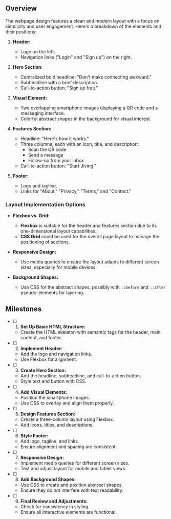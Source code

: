 ## Overview

The webpage design features a clean and modern layout with a focus on simplicity and user engagement. Here's a breakdown of the elements and their positions:

1. **Header:**
   - Logo on the left.
   - Navigation links ("Login" and "Sign up") on the right.

2. **Hero Section:**
   - Centralized bold headline: "Don't make connecting awkward."
   - Subheadline with a brief description.
   - Call-to-action button: "Sign up free."

3. **Visual Element:**
   - Two overlapping smartphone images displaying a QR code and a messaging interface.
   - Colorful abstract shapes in the background for visual interest.

4. **Features Section:**
   - Headline: "Here's how it works."
   - Three columns, each with an icon, title, and description:
     - Scan the QR code
     - Send a message
     - Follow-up from your inbox
   - Call-to-action button: "Start Jiving."

5. **Footer:**
   - Logo and tagline.
   - Links for "About," "Privacy," "Terms," and "Contact."

### Layout Implementation Options

- **Flexbox vs. Grid:**
  - **Flexbox** is suitable for the header and features section due to its one-dimensional layout capabilities.
  - **CSS Grid** could be used for the overall page layout to manage the positioning of sections.
  
- **Responsive Design:**
  - Use media queries to ensure the layout adapts to different screen sizes, especially for mobile devices.

- **Background Shapes:**
  - Use CSS for the abstract shapes, possibly with `::before` and `::after` pseudo-elements for layering.

## Milestones

- [ ] 1. **Set Up Basic HTML Structure:**
  - Create the HTML skeleton with semantic tags for the header, main content, and footer.

- [ ] 2. **Implement Header:**
  - Add the logo and navigation links.
  - Use Flexbox for alignment.

- [ ] 3. **Create Hero Section:**
  - Add the headline, subheadline, and call-to-action button.
  - Style text and button with CSS.

- [ ] 4. **Add Visual Elements:**
  - Position the smartphone images.
  - Use CSS to overlay and align them properly.

- [ ] 5. **Design Features Section:**
  - Create a three-column layout using Flexbox.
  - Add icons, titles, and descriptions.

- [ ] 6. **Style Footer:**
  - Add logo, tagline, and links.
  - Ensure alignment and spacing are consistent.

- [ ] 7. **Responsive Design:**
  - Implement media queries for different screen sizes.
  - Test and adjust layout for mobile and tablet views.

- [ ] 8. **Add Background Shapes:**
  - Use CSS to create and position abstract shapes.
  - Ensure they do not interfere with text readability.

- [ ] 9. **Final Review and Adjustments:**
  - Check for consistency in styling.
  - Ensure all interactive elements are functional.